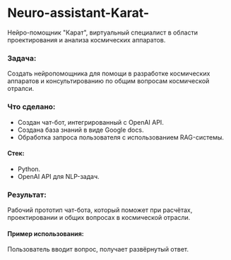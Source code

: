 # Neuro-assistant-Karat-
Нейро-помощник "Карат", виртуальный специалист в области проектирования и анализа космических аппаратов.

### Задача:
Создать нейропомощника для помощи в разработке космических аппаратов и консультированию по общим вопросам космической отралси. 

### Что сделано:
* Создан чат-бот, интегрированный с OpenAI API.
* Создана база знаний в виде Google docs.
* Обработка запроса пользователя с использованием RAG-системы.

#### Стек:
* Python.
* OpenAI API для NLP-задач.

### Результат:
Рабочий прототип чат-бота, который поможет при расчётах, проектировании и общих вопросах в космической отрасли.


#### Пример использования:
Пользователь вводит вопрос, получает развёрнутый ответ.

